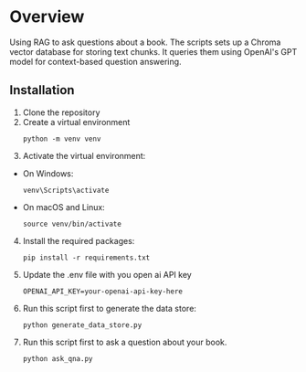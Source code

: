 # Overview
Using RAG to ask questions about a book.
The scripts sets up a Chroma vector database for storing text chunks.
It queries them using OpenAI's GPT model for context-based question answering.

## Installation
1. Clone the repository
2. Create a virtual environment
   ```
   python -m venv venv
   ```
3. Activate the virtual environment:
  - On Windows:
    ```
    venv\Scripts\activate
    ```
  - On macOS and Linux:
    ```
    source venv/bin/activate
    ```
4. Install the required packages:
   ```
   pip install -r requirements.txt
   ```
5. Update the .env file with you open ai API key
   ```
   OPENAI_API_KEY=your-openai-api-key-here
   ```
6. Run this script first to generate the data store:
   ```
   python generate_data_store.py
   ```
7. Run this script first to ask a question about your book.
   ```
   python ask_qna.py
   ```
